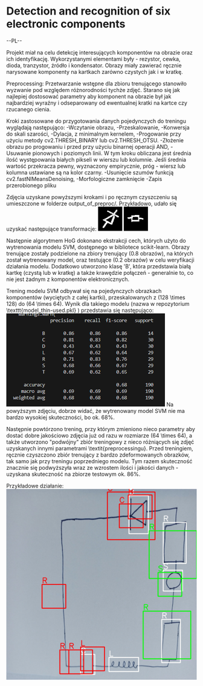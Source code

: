 # Detection and recognition of six electronic components

--PL-- 

Projekt miał na celu detekcję interesujących komponentów na obrazie oraz ich identyfikację. Wykorzystanymi elementami były - rezystor, cewka, dioda, tranzystor, źródło i kondensator. 
Obrazy miały zawierać ręcznie narysowane komponenty na kartkach zarówno czystych jak i w kratkę.


Preprocessing:
Przetwarzanie wstępne dla zbioru trenującego stanowiło wyzwanie pod względem różnorodności tychże zdjęć. Starano się jak najlepiej dostosować parametry aby komponent na obrazie był jak najbardziej wyraźny i odseparowany od ewentualnej kratki na kartce czy rzucanego cienia.

Kroki zastosowane do przygotowania danych pojedynczych do treningu wyglądają następująco:
-Wczytanie obrazu,
-Przeskalowanie,
-Konwersja do skali szarości,
-Dylacja, z minimalnym kernelem,
-Progowanie przy użyciu metody cv2.THRESH\_BINARY lub cv2.THRESH\_OTSU.
-Złożenie obrazu po progowaniu i przed przy użyciu binarnej operacji AND,
-Usuwanie pionowych i poziomych linii. W tym kroku obliczana jest średnia ilość występowania białych pikseli w wierszu lub kolumnie. Jeśli średnia wartość przekracza pewny, wyznaczony empirycznie, próg - wiersz lub kolumna ustawiane są na kolor czarny.
-Usunięcie szumów funkcją cv2.fastNlMeansDenoising,
-Morfologiczne zamknięcie
-Zapis przerobionego pliku  


Zdjęcia uzyskane powyższymi krokami i po ręcznym czyszczeniu są umieszczone w folderze output_of_preproc/. Przykładowo, udało się uzyskać następujące transformacje:
![alt text](output_of_preproc/nowy_out5/D/DCJ2.jpg)
![alt text](output_of_preproc/nowy_out5/R/RCD16.jpg)


Następnie algorytmem HoG dokonano ekstrakcji cech, których użyto do wytrenowania modelu SVM, dostępnego w bibliotece scikit-learn. Obrazy trenujące zostały podzielone na zbiory trenujący (0.8 obrazów), na których został wytrenowany model, oraz testujące (0.2 obrazów) w celu weryfikacji działania modelu. Dodatkowo utworzono klasę 'B', która przedstawia białą kartkę (czystą lub w kratkę) a także krawędzie połączeń - generalnie to, co nie jest żadnym z komponentów elektronicznych.

Trening modelu SVM odbywał się na pojedynczych obrazkach komponentów (wyciętych z całej kartki), przeskalowanych z \(128 \times 128\) do \(64 \times 64\). Wynik dla takiego modelu (nazwa w repozytorium \texttt{model\_thin-used.pkl} ) przedstawia się następująco:
![alt text](svm_train.png)
Na powyższym zdjęciu, dobrze widać, że wytrenowany model SVM nie ma bardzo wysokiej skuteczności, bo ok. 68\%.


Następnie powtórzono trening, przy którym zmieniono nieco parametry aby dostać dobre jakościowo zdjęcia już od razu w rozmiarze \(64 \times 64\), a także utworzono "podwójny" zbiór treningowy z nieco różniących się zdjęć uzyskanych innymi parametrami \textit{preprocessingu}. Przed treningiem, ręcznie czyszczono zbiór trenujący z bardzo zdeformowanych obrazków, tak samo jak przy treningu poprzedniego modelu. Tym razem skuteczność znacznie się podwyższyła wraz ze wzrostem ilości i jakości danych - uzyskana skuteczność na zbiorze testowym ok. 86\%.

Przykładowe działanie:
![alt text](example_result.jpg)

